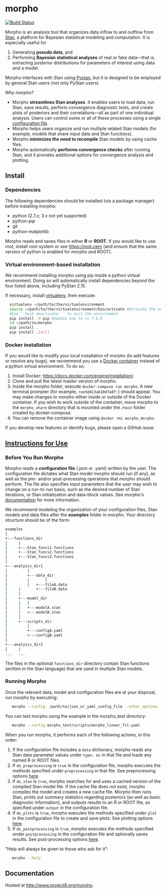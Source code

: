 morpho
======

[![Build Status](https://travis-ci.org/project8/morpho.svg?branch=master)](https://travis-ci.org/project8/morpho)

   Morpho is an analysis tool that organizes data inflow to and outflow from [Stan](http://mc-stan.org/), a platform for Bayesian statistical modeling and computation. It is especially useful for
  1) Generating **pseudo data**, and
  2) Performing **Bayesian statistical analyses** of real or fake data—that is, extracting posterior distributions for parameters of interest using data and a model.

Morpho interfaces with Stan using [Pystan](https://pystan.readthedocs.io/en/latest/), but it is designed to be employed by general Stan users (not only PyStan users).

_Why morpho?_
  - Morpho **streamlines Stan analyses**. It enables users to load data, run Stan, save results, perform convergence diagnostic tests, and create plots of posteriors and their correlations—all as part of one individual analysis. Users can control some or all of these processes using a single [configuration file](http://morpho.readthedocs.io/en/latest/morpho.html#an-example-file).
  - Morpho helps users organize and run multiple related Stan models (for example, models that share input data and Stan functions).
  - Morpho **minimizes the need to recompile** Stan models by using cache files.
  - Morpho automatically **performs convergence checks** after running Stan, and it provides additional options for convergence analysis and plotting.


Install
---------------

### Dependencies ###

The following dependencies should be installed (via a package manager) before installing morpho:
  - python (2.7.x; 3.x not yet supported)
  - python-pip
  - git
  - python-matplotlib

  Morpho reads and saves files in either **R** or **ROOT.** If you would like to use root, install root-system or see https://root.cern (and ensure that the same version of python is enabled for morpho and ROOT).

### Virtual environment-based installation ###

  We recommend installing morpho using pip inside a python virtual environment. Doing so will automatically install dependencies beyond the four listed above, including PyStan 2.15.
  
  If necessary, install [virtualenv](https://virtualenv.pypa.io/en/stable/), then execute:
  ```bash
	virtualenv ~/path/to/the/virtualenvironment
	source ~/path/to/the/virtualenvironment/bin/activate #Activate the environment
	#Use```bash deactivate``` to exit the environment
	pip install -U pip #Update pip to >= 7.0.0
	cd ~/path/to/morpho
	pip install .
	pip install .[all]
  ```

### Docker installation ###

   If you would like to modify your local installation of morpho (to add features or resolve any bugs), we recommend you use a [Docker container](https://docs.docker.com/get-started/) instead of a python virtual environment. To do so:

  1. Install Docker: https://docs.docker.com/engine/installation/.
  2. Clone and pull the latest master version of morpho.
  3. Inside the morpho folder, execute ```docker-compose run morpho```. A new terminal prompter (for example, ```root@413ab10d7a8f:```) should appear.
  You may make changes to morpho either inside or outside of the Docker container. If you wish to work outside of the container, move morpho to the ```morpho_share``` directory that is mounted under the ```/host``` folder created by docker-compose.
  4. You can remove the container image using ```docker rmi morpho_morpho```.

   If you develop new features or identify bugs, please open a GitHub issue.



[Instructions for Use](#instructions-for-use)
---------------
### Before You Run Morpho ###

Morpho reads a **configuration file** (.json or .yaml) written by the user. The configuration file dictates what Stan model morpho should run (if any), as well as the pre- and/or post-processing operations that morpho should perform. The file also specifies input parameters that the user may wish to change on a run-to-run basis, such as the desired number of Stan iterations, or Stan initialization and data-block values. See morpho's [documentation](http://morpho.readthedocs.io/en/latest/morpho.html#an-example-file) for more information.

We recommend modeling the organization of your configuration files, Stan models and data files after the **examples** folder in morpho. Your directory structure should be of the form:

```bash
examples
|
+---functions_dir
|	  |
|	  +---Stan_funcs1.functions
|	  +---Stan_funcs2.functions
|	  +---Stan_funcs3.functions
|
+---analysis_dir1
|         |
|         +---data_dir
|         |       |
|     	  |	  +---fileA.data
|	  |       +---fileB.data
|	  |
|	  +---model_dir
|	  |	  |
|	  |	  +---modelA.stan
|	  |	  +---modelB.stan
|	  |
|	  +---scripts_dir
|	  	  |
|	  	  +---configA.yaml
|	  	  +---configB.yaml
|
+---analysis_dir2
|	  |
...	  ...
```
The files in the optional ```functions_dir``` directory contain Stan functions (written in the Stan language) that are used in multiple Stan models.


### Running Morpho ###

Once the relevant data, model and configuration files are at your disposal, run morpho by executing:
```bash
   morpho --config  /path/to/json_or_yaml_config_file --other_options
```

You can test morpho using the example in the morpho_test directory:
```bash
   morpho --config morpho_test/scripts/morpho_linear_fit.yaml
```

When you run morpho, it performs each of the following actions, in this order:
   1. If the configuration file includes a ```data``` dictionary, morpho reads any Stan data parameter values under ```type: mc``` in that file and loads any named R or ROOT files.
   2. If ```do_preprocessing``` is ```true``` in the configuration file, morpho executes the methods specified under ```preprocessing``` in that file. See preprocessing options [here](http://morpho.readthedocs.io/en/latest/preprocessing.html).
   3. If ```do_stan``` is ```true```, morpho searches for and uses a cached version of the compiled Stan model file. If the cache file does not exist, morpho compiles the model and creates a new cache file. Morpho then runs Stan, prints out summary statistics regarding posteriors (as well as basic diagnostic information), and outputs results to an R or ROOT file, as specified under ```output``` in the configuration file.
   4. If ```do_plots``` is ```true```, morpho executes the methods specified under ```plot``` in the configuration file to create and save plots. See plotting options [here](http://morpho.readthedocs.io/en/latest/plot.html).
   5. If ```do_postprocessing``` is ```true```, morpho executes the methods specified under ```postprocessing``` in the configuration file and optionally saves results. See post-processing options [here](http://morpho.readthedocs.io/en/latest/postprocessing.html).
   

"Help will always be given to those who ask for it":
```bash
   morpho --help
```


Documentation
---------------

Hosted at http://www.project8.org/morpho.
